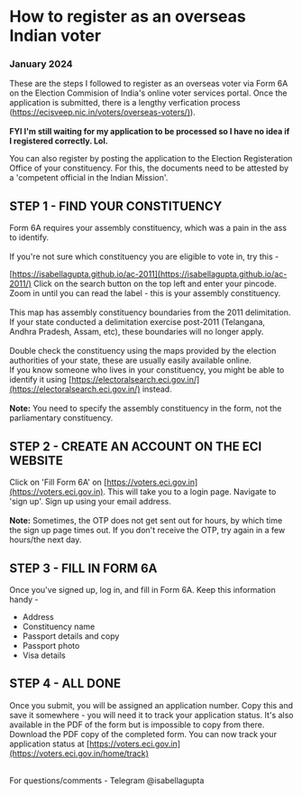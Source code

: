 # How to register as an overseas Indian voter
### January 2024 

These are the steps I followed to register as an overseas voter via Form 6A on the Election Commision of India's online voter services portal. Once the application is submitted, there is a lengthy verfication process ([https://ecisveep.nic.in/voters/overseas-voters/)](https://ecisveep.nic.in/voters/overseas-voters/)).
<br/>
<br/> **FYI I'm still waiting for my application to be processed so I have no idea if I registered correctly. Lol.**

You can also register by posting the application to the Election Registeration Office of your constituency. For this, the documents need to be attested by a 'competent official in the Indian Mission'. 

## STEP 1 - FIND YOUR CONSTITUENCY 
Form 6A requires your assembly constituency, which was a pain in the ass to identify. 
<br/>
<br/> If you're not sure which constituency you are eligible to vote in, try this - 

[https://isabellagupta.github.io/ac-2011](https://isabellagupta.github.io/ac-2011/)
Click on the search button on the top left and enter your pincode. Zoom in until you can read the label - this is your assembly constituency. 
<br/>
<br/> This map has assembly constituency boundaries from the 2011 delimitation. If your state conducted a delimitation exercise post-2011 (Telangana, Andhra Pradesh, Assam, etc), these boundaries will no longer apply. 
<br/>
<br/> Double check the constituency using the maps provided by the election authorities of your state, these are usually easily available online. 
<br/>
If you know someone who lives in your constituency, you might be able to identify it using [https://electoralsearch.eci.gov.in/](https://electoralsearch.eci.gov.in/) instead.
<br/>
<br/> **Note:** You need to specify the assembly constituency in the form, not the parliamentary constituency.

## STEP 2 - CREATE AN ACCOUNT ON THE ECI WEBSITE 

Click on 'Fill Form 6A' on [https://voters.eci.gov.in](https://voters.eci.gov.in). This will take you to a login page. Navigate to 'sign up'. Sign up using your email address. 
<br/>
<br/> **Note:** Sometimes, the OTP does not get sent out for hours, by which time the sign up page times out. If you don't receive the OTP, try again in a few hours/the next day. 

## STEP 3 - FILL IN FORM 6A

Once you've signed up, log in, and fill in Form 6A. Keep this information handy - 
* Address
* Constituency name
* Passport details and copy
* Passport photo
* Visa details

## STEP 4 - ALL DONE

Once you submit, you will be assigned an application number. Copy this and save it somewhere - you will need it to track your application status. It's also available in the PDF of the form but is impossible to copy from there. Download the PDF copy of the completed form. You can now track your application status at [https://voters.eci.gov.in](https://voters.eci.gov.in/home/track)

<br/>
For questions/comments - Telegram @isabellagupta 
